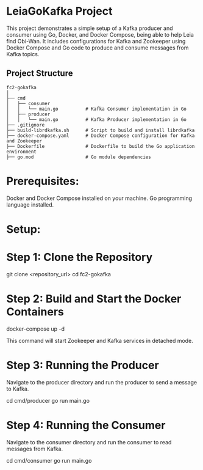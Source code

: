 # LeiaGoKafka Project

This project demonstrates a simple setup of a Kafka producer and consumer using Go, Docker, and Docker Compose, being able to help Leia find Obi-Wan. It includes configurations for Kafka and Zookeeper using Docker Compose and Go code to produce and consume messages from Kafka topics.

## Project Structure

```plaintext
fc2-gokafka
│
├── cmd
│   ├── consumer
│   │   └── main.go          # Kafka Consumer implementation in Go
│   ├── producer
│   │   └── main.go          # Kafka Producer implementation in Go
├── .gitignore
├── build-librdkafka.sh      # Script to build and install librdkafka
├── docker-compose.yaml      # Docker Compose configuration for Kafka and Zookeeper
├── Dockerfile               # Dockerfile to build the Go application environment
├── go.mod                   # Go module dependencies
```

# Prerequisites:

Docker and Docker Compose installed on your machine.
Go programming language installed.

# Setup:

# Step 1: Clone the Repository

git clone <repository_url>
cd fc2-gokafka

# Step 2: Build and Start the Docker Containers

docker-compose up -d

This command will start Zookeeper and Kafka services in detached mode.

# Step 3: Running the Producer

Navigate to the producer directory and run the producer to send a message to Kafka.

cd cmd/producer
go run main.go

# Step 4: Running the Consumer

Navigate to the consumer directory and run the consumer to read messages from Kafka.

cd cmd/consumer
go run main.go
